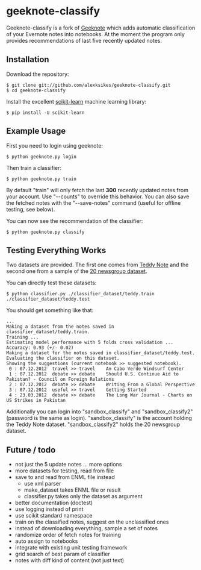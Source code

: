 geeknote-classify
=================

Geeknote-classify is a fork of [Geeknote][0] which adds automatic
classification of your Evernote notes into notebooks. At the moment the
program only provides recommendations of last five recently updated notes.

## Installation

Download the repository:

    $ git clone git://github.com/alexksikes/geeknote-classify.git
    $ cd geeknote-classify

Install the excellent [scikit-learn][2] machine learning library:

    $ pip install -U scikit-learn

## Example Usage

First you need to login using geeknote:

    $ python geeknote.py login

Then train a classifier:

    $ python geeknote.py train
    
By default "train" will only fetch the last **300** recently updated notes from
your account. Use "--counts" to override this behavior. You can also save the
fetched notes with the "--save-notes" command (useful for offline testing, see
below).

You can now see the recommendation of the classifier:

    $ python geeknote.py classify

## Testing Everything Works

Two datasets are provided. The first one comes from [Teddy Note][3] and the
second one from a sample of the [20 newsgroup dataset][4].

You can directly test these datasets:

    $ python classifier.py ./classifier_dataset/teddy.train ./classifier_dataset/teddy.test
    
You should get something like that:

    ...
    Making a dataset from the notes saved in classifier_dataset/teddy.train.
    Training ...
    Estimating model performance with 5 folds cross validation ...
    Accuracy: 0.93 (+/- 0.02)
    Making a dataset for the notes saved in classifier_dataset/teddy.test.
    Evaluating the classifier on this dataset.
    Showing the suggestions (current notebook >> suggested notebook).
     0 : 07.12.2012  travel >> travel    An Cabo Verde Windsurf Center
     1 : 07.12.2012  debate >> debate    Should U.S. Continue Aid to Pakistan? - Council on Foreign Relations
     2 : 07.12.2012  debate >> debate    Writing From a Global Perspective
     3 : 07.12.2012  useful >> travel    Getting Started
     4 : 23.03.2012  debate >> debate    The Long War Journal - Charts on US Strikes in Pakistan
    
Additionally you can login into "sandbox_classify" and "sandbox_classify2"
(password is the same as login). "sandbox_classify" is the account holding the
Teddy Note dataset. "sandbox_classify2" holds the 20 newsgroup dataset.

## Future / todo

- not just the 5 update notes ... more options
- more datasets for testing, read from file
- save to and read from ENML file instead
  - use xml parser
  - make_dataset takes ENML file or result
  - classifier.py takes only the dataset as argument
- better documentation (doctest)
- use logging instead of print
- use scikit standard namespace
- train on the classified notes, suggest on the unclassified ones
- instead of downloading everything, sample a set of notes
- randomize order of fetch notes for training
- auto assign to notebooks
- integrate with existing unit testing framework
- grid search of best param of classifier
- notes with diff kind of content (not just text)

[0]: http://www.geeknote.me/
[1]: http://www.geeknote.me/install/
[2]: http://scikit-learn.org/
[3]: http://notedev.com/teddy/
[4]: http://qwone.com/~jason/20Newsgroups/

